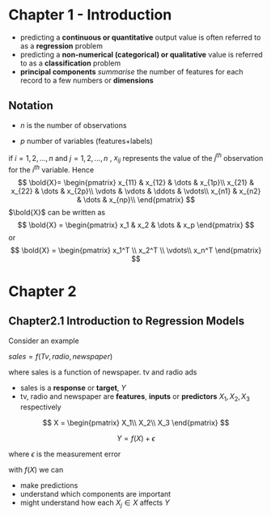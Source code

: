 # Chapter 1 - Introduction





- predicting a **continuous or quantitative** output value is often referred to as a **regression** problem
- predicting a **non-numerical (categorical) or qualitative**  value is referred to as a **classification** problem
- **principal components** *summarise* the number of features for each record to a few numbers or **dimensions**



## Notation

- $n$ is the number of observations

- $p$ number of variables (features+labels)

if $i=1,2,\dots,n$ and $j =1,2,\dots,n$ , $x_{ij}$ represents the value of the $j^{th}$ observation for the $i^{th}$ variable. Hence
$$
\bold{X}= 
\begin{pmatrix}
x_{11} & x_{12} & \dots & x_{1p}\\
x_{21} & x_{22} & \dots & x_{2p}\\
\vdots & \vdots & \ddots & \vdots\\
x_{n1} & x_{n2} & \dots & x_{np}\\
\end{pmatrix}
$$
$\bold{X}$ can be written as
$$
\bold{X} =
\begin{pmatrix}
x_1 & x_2 & \dots & x_p
\end{pmatrix}
$$
or
$$
\bold{X} =
\begin{pmatrix}
x_1^T \\
x_2^T \\
\vdots\\
x_n^T
\end{pmatrix}
$$


# Chapter 2



## Chapter2.1 Introduction to Regression Models

Consider an example

$sales=f(Tv, radio, newspaper)$

where sales is a function of newspaper. tv and radio ads

- sales is a **response** or **target**, $Y$
- tv, radio and newspaper are **features**, **inputs** or **predictors** $X_1, X_2, X_3$ respectively

$$
X =
\begin{pmatrix}
X_1\\
X_2\\
X_3
\end{pmatrix}
$$

$$
Y=f(X) + \epsilon
$$

where $\epsilon$ is the measurement error

with $f(X)$ we can

- make predictions
- understand which components are important
- might understand how each $X_j \in X$ affects $Y$



